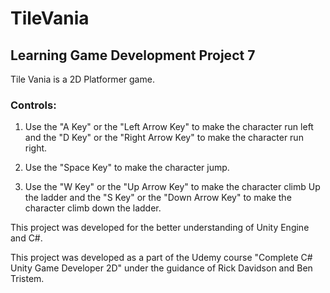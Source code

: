 # TileVania
## Learning Game Development Project 7

Tile Vania is a 2D Platformer game.

### Controls:

1. Use the "A Key" or the "Left Arrow Key" to make the character run left and the "D Key" or the "Right Arrow Key" to make the character run right.

2. Use the "Space Key" to make the character jump.

3. Use the "W Key" or the "Up Arrow Key" to make the character climb Up the ladder and the "S Key" or the "Down Arrow Key" to make the character climb down the ladder.

This project was developed for the better understanding of Unity Engine and C#.

This project was developed as a part of the Udemy course "Complete C# Unity Game Developer 2D" under the guidance of Rick Davidson and Ben Tristem.
